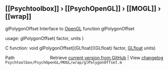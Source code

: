 ## [[Psychtoolbox]] &#8250; [[PsychOpenGL]] &#8250; [[MOGL]] &#8250; [[wrap]]

glPolygonOffset  Interface to [OpenGL](OpenGL) function glPolygonOffset  
  
usage:  glPolygonOffset( factor, units )  
  
C function:  void glPolygonOffset[(GLfloat]((GLfloat) factor, [GLfloat](GLfloat) units)  




<div class="code_header" style="text-align:right;">
  <span style="float:left;">Path&nbsp;&nbsp;</span> <span class="counter">Retrieve <a href=
  "https://raw.github.com/Psychtoolbox-3/Psychtoolbox-3/beta/Psychtoolbox/PsychOpenGL/MOGL/wrap/glPolygonOffset.m">current version from GitHub</a> | View <a href=
  "https://github.com/Psychtoolbox-3/Psychtoolbox-3/commits/beta/Psychtoolbox/PsychOpenGL/MOGL/wrap/glPolygonOffset.m">changelog</a></span>
</div>
<div class="code">
  <code>Psychtoolbox/PsychOpenGL/MOGL/wrap/glPolygonOffset.m</code>
</div>

